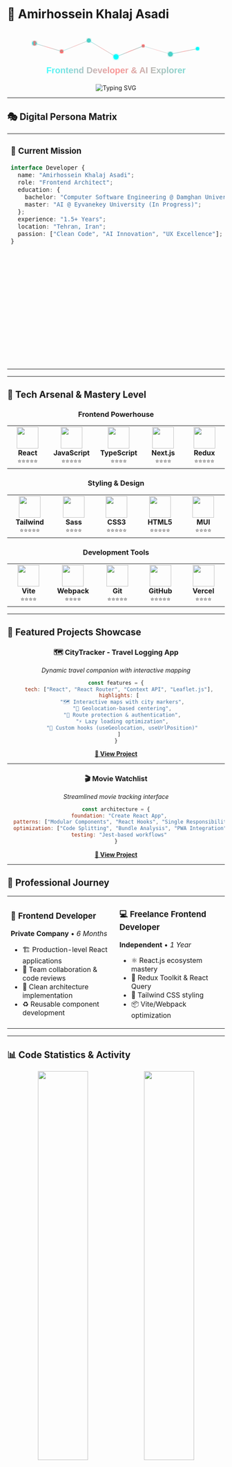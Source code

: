 # 🌌 Amirhossein Khalaj Asadi

<div align="center">
  
<!-- Animated Neural Network Header -->
<svg width="100%" height="200" viewBox="0 0 800 200" xmlns="http://www.w3.org/2000/svg">
  <defs>
    <linearGradient id="grad1" x1="0%" y1="0%" x2="100%" y2="0%">
      <stop offset="0%" style="stop-color:#00FFFF;stop-opacity:1" />
      <stop offset="50%" style="stop-color:#FF6B6B;stop-opacity:1" />
      <stop offset="100%" style="stop-color:#4ECDC4;stop-opacity:1" />
    </linearGradient>
    <filter id="glow">
      <feGaussianBlur stdDeviation="3" result="coloredBlur"/>
      <feMerge>
        <feMergeNode in="coloredBlur"/>
        <feMergeNode in="SourceGraphic"/>
      </feMerge>
    </filter>
  </defs>
  
  <!-- Neural Network Nodes -->
  <circle cx="100" cy="50" r="8" fill="url(#grad1)" filter="url(#glow)">
    <animate attributeName="r" values="8;12;8" dur="2s" repeatCount="indefinite"/>
  </circle>
  <circle cx="200" cy="80" r="6" fill="#FF6B6B" filter="url(#glow)">
    <animate attributeName="r" values="6;10;6" dur="2.5s" repeatCount="indefinite"/>
  </circle>
  <circle cx="300" cy="40" r="7" fill="#4ECDC4" filter="url(#glow)">
    <animate attributeName="r" values="7;11;7" dur="1.8s" repeatCount="indefinite"/>
  </circle>
  <circle cx="400" cy="100" r="9" fill="#00FFFF" filter="url(#glow)">
    <animate attributeName="r" values="9;13;9" dur="2.2s" repeatCount="indefinite"/>
  </circle>
  <circle cx="500" cy="60" r="5" fill="#FF6B6B" filter="url(#glow)">
    <animate attributeName="r" values="5;9;5" dur="3s" repeatCount="indefinite"/>
  </circle>
  <circle cx="600" cy="90" r="8" fill="#4ECDC4" filter="url(#glow)">
    <animate attributeName="r" values="8;12;8" dur="1.5s" repeatCount="indefinite"/>
  </circle>
  <circle cx="700" cy="70" r="6" fill="#00FFFF" filter="url(#glow)">
    <animate attributeName="r" values="6;10;6" dur="2.8s" repeatCount="indefinite"/>
  </circle>
  
  <!-- Connecting Lines with Animation -->
  <line x1="100" y1="50" x2="200" y2="80" stroke="url(#grad1)" stroke-width="2" opacity="0.6">
    <animate attributeName="opacity" values="0.6;1;0.6" dur="2s" repeatCount="indefinite"/>
  </line>
  <line x1="200" y1="80" x2="300" y2="40" stroke="url(#grad1)" stroke-width="2" opacity="0.4">
    <animate attributeName="opacity" values="0.4;0.8;0.4" dur="2.5s" repeatCount="indefinite"/>
  </line>
  <line x1="300" y1="40" x2="400" y2="100" stroke="url(#grad1)" stroke-width="2" opacity="0.5">
    <animate attributeName="opacity" values="0.5;0.9;0.5" dur="1.8s" repeatCount="indefinite"/>
  </line>
  <line x1="400" y1="100" x2="500" y2="60" stroke="url(#grad1)" stroke-width="2" opacity="0.7">
    <animate attributeName="opacity" values="0.7;1;0.7" dur="2.2s" repeatCount="indefinite"/>
  </line>
  <line x1="500" y1="60" x2="600" y2="90" stroke="url(#grad1)" stroke-width="2" opacity="0.3">
    <animate attributeName="opacity" values="0.3;0.7;0.3" dur="3s" repeatCount="indefinite"/>
  </line>
  <line x1="600" y1="90" x2="700" y2="70" stroke="url(#grad1)" stroke-width="2" opacity="0.6">
    <animate attributeName="opacity" values="0.6;1;0.6" dur="1.5s" repeatCount="indefinite"/>
  </line>
  
  <!-- Central Title -->
  <text x="400" y="160" text-anchor="middle" fill="url(#grad1)" font-size="32" font-weight="bold" font-family="Arial, sans-serif">
    Frontend Developer & AI Explorer
    <animate attributeName="opacity" values="0.7;1;0.7" dur="3s" repeatCount="indefinite"/>
  </text>
</svg>

<!-- Holographic Profile Card -->
<div align="center">
  <picture>
    <source media="(prefers-color-scheme: dark)" srcset="https://readme-typing-svg.demolab.com?font=Orbitron&weight=700&size=35&duration=3000&pause=1000&color=00FFFF&center=true&vCenter=true&multiline=true&width=800&height=120&lines=%F0%9F%9A%80+Computer+Software+Engineer;%F0%9F%A7%A0+AI+Master's+Student;%E2%9A%A1+React+Specialist+%7C+Tehran%2C+Iran">
    <img src="https://readme-typing-svg.demolab.com?font=Orbitron&weight=700&size=35&duration=3000&pause=1000&color=00FFFF&center=true&vCenter=true&multiline=true&width=800&height=120&lines=%F0%9F%9A%80+Computer+Software+Engineer;%F0%9F%A7%A0+AI+Master's+Student;%E2%9A%A1+React+Specialist+%7C+Tehran%2C+Iran" alt="Typing SVG" />
  </picture>
</div>

</div>

---

## 🎭 **Digital Persona Matrix**

<table width="100%">
<tr>
<td width="50%" valign="top">

### 🎯 **Current Mission**
```typescript
interface Developer {
  name: "Amirhossein Khalaj Asadi";
  role: "Frontend Architect";
  education: {
    bachelor: "Computer Software Engineering @ Damghan University";
    master: "AI @ Eyvanekey University (In Progress)";
  };
  experience: "1.5+ Years";
  location: "Tehran, Iran";
  passion: ["Clean Code", "AI Innovation", "UX Excellence"];
}
```

</td>
<td width="50%" valign="top">

### 🌟 **Achievement Unlocked**
- 🎓 **Software Engineering Graduate** (2020-2024)
- 🤖 **AI Master's Student** (2024-Present)
- ⚛️ **React Ecosystem Expert**
- 🚀 **Performance Optimization Specialist**
- 🎨 **UI/UX Design Enthusiast**

</td>
</tr>
</table>

---

## 🔮 **Tech Arsenal & Mastery Level**

<div align="center">

### **Frontend Powerhouse**
<table>
<tr>
<td align="center" width="100">
<img src="https://skillicons.dev/icons?i=react" width="50"/>
<br><strong>React</strong>
<br><sub>⭐⭐⭐⭐⭐</sub>
</td>
<td align="center" width="100">
<img src="https://skillicons.dev/icons?i=js" width="50"/>
<br><strong>JavaScript</strong>
<br><sub>⭐⭐⭐⭐⭐</sub>
</td>
<td align="center" width="100">
<img src="https://skillicons.dev/icons?i=ts" width="50"/>
<br><strong>TypeScript</strong>
<br><sub>⭐⭐⭐⭐</sub>
</td>
<td align="center" width="100">
<img src="https://skillicons.dev/icons?i=nextjs" width="50"/>
<br><strong>Next.js</strong>
<br><sub>⭐⭐⭐⭐</sub>
</td>
<td align="center" width="100">
<img src="https://skillicons.dev/icons?i=redux" width="50"/>
<br><strong>Redux</strong>
<br><sub>⭐⭐⭐⭐⭐</sub>
</td>
</tr>
</table>

### **Styling & Design**
<table>
<tr>
<td align="center" width="100">
<img src="https://skillicons.dev/icons?i=tailwind" width="50"/>
<br><strong>Tailwind</strong>
<br><sub>⭐⭐⭐⭐⭐</sub>
</td>
<td align="center" width="100">
<img src="https://skillicons.dev/icons?i=sass" width="50"/>
<br><strong>Sass</strong>
<br><sub>⭐⭐⭐⭐</sub>
</td>
<td align="center" width="100">
<img src="https://skillicons.dev/icons?i=css" width="50"/>
<br><strong>CSS3</strong>
<br><sub>⭐⭐⭐⭐⭐</sub>
</td>
<td align="center" width="100">
<img src="https://skillicons.dev/icons?i=html" width="50"/>
<br><strong>HTML5</strong>
<br><sub>⭐⭐⭐⭐⭐</sub>
</td>
<td align="center" width="100">
<img src="https://skillicons.dev/icons?i=materialui" width="50"/>
<br><strong>MUI</strong>
<br><sub>⭐⭐⭐⭐</sub>
</td>
</tr>
</table>

### **Development Tools**
<table>
<tr>
<td align="center" width="100">
<img src="https://skillicons.dev/icons?i=vite" width="50"/>
<br><strong>Vite</strong>
<br><sub>⭐⭐⭐⭐</sub>
</td>
<td align="center" width="100">
<img src="https://skillicons.dev/icons?i=webpack" width="50"/>
<br><strong>Webpack</strong>
<br><sub>⭐⭐⭐⭐</sub>
</td>
<td align="center" width="100">
<img src="https://skillicons.dev/icons?i=git" width="50"/>
<br><strong>Git</strong>
<br><sub>⭐⭐⭐⭐⭐</sub>
</td>
<td align="center" width="100">
<img src="https://skillicons.dev/icons?i=github" width="50"/>
<br><strong>GitHub</strong>
<br><sub>⭐⭐⭐⭐⭐</sub>
</td>
<td align="center" width="100">
<img src="https://skillicons.dev/icons?i=vercel" width="50"/>
<br><strong>Vercel</strong>
<br><sub>⭐⭐⭐⭐</sub>
</td>
</tr>
</table>

</div>

---

## 🚀 **Featured Projects Showcase**

<div align="center">

### 🗺️ **CityTracker - Travel Logging App**
*Dynamic travel companion with interactive mapping*

```javascript
const features = {
  tech: ["React", "React Router", "Context API", "Leaflet.js"],
  highlights: [
    "🗺️ Interactive maps with city markers",
    "📍 Geolocation-based centering",
    "🔐 Route protection & authentication",
    "⚡ Lazy loading optimization",
    "🎣 Custom hooks (useGeolocation, useUrlPosition)"
  ]
}
```

**[🔗 View Project](https://github.com/69amirhossein69/city-tracker)**

---

### 🎬 **Movie Watchlist**
*Streamlined movie tracking interface*

```javascript
const architecture = {
  foundation: "Create React App",
  patterns: ["Modular Components", "React Hooks", "Single Responsibility"],
  optimization: ["Code Splitting", "Bundle Analysis", "PWA Integration"],
  testing: "Jest-based workflows"
}
```

**[🔗 View Project](https://github.com/69amirhossein69/movie-watchlist)**

</div>

---

## 💼 **Professional Journey**

<table width="100%">
<tr>
<td width="50%">

### 🏢 **Frontend Developer**
**Private Company** • *6 Months*

- 🏗️ Production-level React applications
- 👥 Team collaboration & code reviews
- 🎯 Clean architecture implementation
- ♻️ Reusable component development

</td>
<td width="50%">

### 💻 **Freelance Frontend Developer**
**Independent** • *1 Year*

- ⚛️ React.js ecosystem mastery
- 🔄 Redux Toolkit & React Query
- 🎨 Tailwind CSS styling
- 📦 Vite/Webpack optimization

</td>
</tr>
</table>

---

## 📊 **Code Statistics & Activity**

<div align="center">
  <img width="48%" src="https://github-readme-stats.vercel.app/api?username=69amirhossein69&show_icons=true&theme=tokyonight&hide_border=true&bg_color=0D1117&title_color=00FFFF&icon_color=00FFFF&text_color=FFFFFF" />
  <img width="48%" src="https://github-readme-streak-stats.herokuapp.com/?user=69amirhossein69&theme=tokyonight&hide_border=true&background=0D1117&stroke=00FFFF&ring=00FFFF&fire=FF6B6B&currStreakLabel=00FFFF" />
</div>

<div align="center">
  <img width="60%" src="https://github-readme-stats.vercel.app/api/top-langs/?username=69amirhossein69&layout=compact&theme=tokyonight&hide_border=true&bg_color=0D1117&title_color=00FFFF&text_color=FFFFFF" />
</div>

---

## 🌐 **Connect & Collaborate**

<div align="center">

### 🤝 **Let's Build Something Amazing Together**

<a href="mailto:a.h.khalajasadi@gmail.com">
  <img src="https://img.shields.io/badge/Email-0078D4?style=for-the-badge&logo=microsoft-outlook&logoColor=white&labelColor=0078D4" />
</a>
<a href="https://github.com/69amirhossein69">
  <img src="https://img.shields.io/badge/GitHub-100000?style=for-the-badge&logo=github&logoColor=white&labelColor=000000" />
</a>
<a href="http://www.instagram.com/69amirhossein69">
  <img src="https://img.shields.io/badge/Instagram-E4405F?style=for-the-badge&logo=instagram&logoColor=white&labelColor=E4405F" />
</a>
<a href="https://t.me/AMIRHOSSEIN_AC69">
  <img src="https://img.shields.io/badge/Telegram-2CA5E0?style=for-the-badge&logo=telegram&logoColor=white&labelColor=2CA5E0" />
</a>

### 📱 **Available for Opportunities**
📞 **+98 910 033 8699** | 🌍 **Tehran, Iran**

</div>

---

<div align="center">

### 💫 **"Code is Poetry, UI is Art, Performance is Music"**

<img src="https://readme-typing-svg.demolab.com?font=Orbitron&weight=500&size=20&duration=4000&pause=1000&color=00FFFF&center=true&vCenter=true&width=600&lines=Always+Learning+%F0%9F%93%9A;Always+Building+%F0%9F%9A%80;Always+Innovating+%F0%9F%92%A1;Frontend+Developer+%E2%9A%A1;AI+Enthusiast+%F0%9F%A4%96" alt="Typing SVG" />

<!-- Animated Footer -->
<svg width="100%" height="50" viewBox="0 0 800 50" xmlns="http://www.w3.org/2000/svg">
  <defs>
    <linearGradient id="footerGrad" x1="0%" y1="0%" x2="100%" y2="0%">
      <stop offset="0%" style="stop-color:#00FFFF;stop-opacity:0.8" />
      <stop offset="50%" style="stop-color:#FF6B6B;stop-opacity:0.8" />
      <stop offset="100%" style="stop-color:#4ECDC4;stop-opacity:0.8" />
    </linearGradient>
  </defs>
  <rect width="100%" height="3" fill="url(#footerGrad)">
    <animate attributeName="opacity" values="0.5;1;0.5" dur="3s" repeatCount="indefinite"/>
  </rect>
</svg>

</div>
